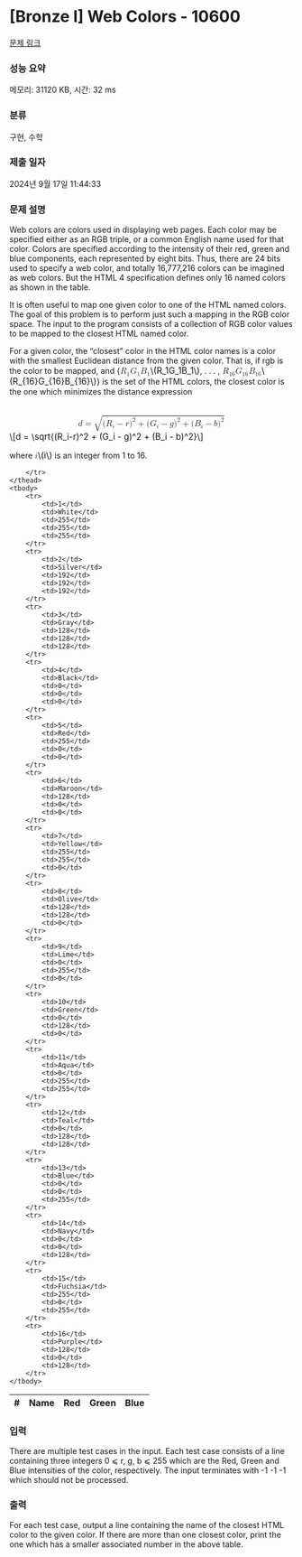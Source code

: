 # [Bronze I] Web Colors - 10600 

[문제 링크](https://www.acmicpc.net/problem/10600) 

### 성능 요약

메모리: 31120 KB, 시간: 32 ms

### 분류

구현, 수학

### 제출 일자

2024년 9월 17일 11:44:33

### 문제 설명

<p>Web colors are colors used in displaying web pages. Each color may be specified either as an RGB triple, or a common English name used for that color. Colors are specified according to the intensity of their red, green and blue components, each represented by eight bits. Thus, there are 24 bits used to specify a web color, and totally 16,777,216 colors can be imagined as web colors. But the HTML 4 specification defines only 16 named colors as shown in the table.</p>

<p>It is often useful to map one given color to one of the HTML named colors. The goal of this problem is to perform just such a mapping in the RGB color space. The input to the program consists of a collection of RGB color values to be mapped to the closest HTML named color.</p>

<p>For a given color, the “closest” color in the HTML color names is a color with the smallest Euclidean distance from the given color. That is, if rgb is the color to be mapped, and {<mjx-container class="MathJax" jax="CHTML" style="font-size: 109%; position: relative;"><mjx-math class="MJX-TEX" aria-hidden="true"><mjx-msub><mjx-mi class="mjx-i"><mjx-c class="mjx-c1D445 TEX-I"></mjx-c></mjx-mi><mjx-script style="vertical-align: -0.15em;"><mjx-mn class="mjx-n" size="s"><mjx-c class="mjx-c31"></mjx-c></mjx-mn></mjx-script></mjx-msub><mjx-msub><mjx-mi class="mjx-i"><mjx-c class="mjx-c1D43A TEX-I"></mjx-c></mjx-mi><mjx-script style="vertical-align: -0.15em;"><mjx-mn class="mjx-n" size="s"><mjx-c class="mjx-c31"></mjx-c></mjx-mn></mjx-script></mjx-msub><mjx-msub><mjx-mi class="mjx-i"><mjx-c class="mjx-c1D435 TEX-I"></mjx-c></mjx-mi><mjx-script style="vertical-align: -0.15em;"><mjx-mn class="mjx-n" size="s"><mjx-c class="mjx-c31"></mjx-c></mjx-mn></mjx-script></mjx-msub></mjx-math><mjx-assistive-mml unselectable="on" display="inline"><math xmlns="http://www.w3.org/1998/Math/MathML"><msub><mi>R</mi><mn>1</mn></msub><msub><mi>G</mi><mn>1</mn></msub><msub><mi>B</mi><mn>1</mn></msub></math></mjx-assistive-mml><span aria-hidden="true" class="no-mathjax mjx-copytext">\(R_1G_1B_1\)</span></mjx-container>, . . . , <mjx-container class="MathJax" jax="CHTML" style="font-size: 109%; position: relative;"><mjx-math class="MJX-TEX" aria-hidden="true"><mjx-msub><mjx-mi class="mjx-i"><mjx-c class="mjx-c1D445 TEX-I"></mjx-c></mjx-mi><mjx-script style="vertical-align: -0.15em;"><mjx-texatom size="s" texclass="ORD"><mjx-mn class="mjx-n"><mjx-c class="mjx-c31"></mjx-c><mjx-c class="mjx-c36"></mjx-c></mjx-mn></mjx-texatom></mjx-script></mjx-msub><mjx-msub><mjx-mi class="mjx-i"><mjx-c class="mjx-c1D43A TEX-I"></mjx-c></mjx-mi><mjx-script style="vertical-align: -0.15em;"><mjx-texatom size="s" texclass="ORD"><mjx-mn class="mjx-n"><mjx-c class="mjx-c31"></mjx-c><mjx-c class="mjx-c36"></mjx-c></mjx-mn></mjx-texatom></mjx-script></mjx-msub><mjx-msub><mjx-mi class="mjx-i"><mjx-c class="mjx-c1D435 TEX-I"></mjx-c></mjx-mi><mjx-script style="vertical-align: -0.15em;"><mjx-texatom size="s" texclass="ORD"><mjx-mn class="mjx-n"><mjx-c class="mjx-c31"></mjx-c><mjx-c class="mjx-c36"></mjx-c></mjx-mn></mjx-texatom></mjx-script></mjx-msub></mjx-math><mjx-assistive-mml unselectable="on" display="inline"><math xmlns="http://www.w3.org/1998/Math/MathML"><msub><mi>R</mi><mrow data-mjx-texclass="ORD"><mn>16</mn></mrow></msub><msub><mi>G</mi><mrow data-mjx-texclass="ORD"><mn>16</mn></mrow></msub><msub><mi>B</mi><mrow data-mjx-texclass="ORD"><mn>16</mn></mrow></msub></math></mjx-assistive-mml><span aria-hidden="true" class="no-mathjax mjx-copytext">\(R_{16}G_{16}B_{16}\)</span></mjx-container>} is the set of the HTML colors, the closest color is the one which minimizes the distance expression</p>

<p><mjx-container class="MathJax" jax="CHTML" display="true" style="font-size: 109%; position: relative;"> <mjx-math display="true" class="MJX-TEX" aria-hidden="true" style="margin-left: 0px; margin-right: 0px;"><mjx-mi class="mjx-i"><mjx-c class="mjx-c1D451 TEX-I"></mjx-c></mjx-mi><mjx-mo class="mjx-n" space="4"><mjx-c class="mjx-c3D"></mjx-c></mjx-mo><mjx-msqrt space="4"><mjx-sqrt><mjx-surd><mjx-mo class="mjx-lop"><mjx-c class="mjx-c221A TEX-S2"></mjx-c></mjx-mo></mjx-surd><mjx-box style="padding-top: 0.45em;"><mjx-mo class="mjx-n"><mjx-c class="mjx-c28"></mjx-c></mjx-mo><mjx-msub><mjx-mi class="mjx-i"><mjx-c class="mjx-c1D445 TEX-I"></mjx-c></mjx-mi><mjx-script style="vertical-align: -0.15em;"><mjx-mi class="mjx-i" size="s"><mjx-c class="mjx-c1D456 TEX-I"></mjx-c></mjx-mi></mjx-script></mjx-msub><mjx-mo class="mjx-n" space="3"><mjx-c class="mjx-c2212"></mjx-c></mjx-mo><mjx-mi class="mjx-i" space="3"><mjx-c class="mjx-c1D45F TEX-I"></mjx-c></mjx-mi><mjx-msup><mjx-mo class="mjx-n"><mjx-c class="mjx-c29"></mjx-c></mjx-mo><mjx-script style="vertical-align: 0.289em;"><mjx-mn class="mjx-n" size="s"><mjx-c class="mjx-c32"></mjx-c></mjx-mn></mjx-script></mjx-msup><mjx-mo class="mjx-n" space="3"><mjx-c class="mjx-c2B"></mjx-c></mjx-mo><mjx-mo class="mjx-n" space="3"><mjx-c class="mjx-c28"></mjx-c></mjx-mo><mjx-msub><mjx-mi class="mjx-i"><mjx-c class="mjx-c1D43A TEX-I"></mjx-c></mjx-mi><mjx-script style="vertical-align: -0.15em;"><mjx-mi class="mjx-i" size="s"><mjx-c class="mjx-c1D456 TEX-I"></mjx-c></mjx-mi></mjx-script></mjx-msub><mjx-mo class="mjx-n" space="3"><mjx-c class="mjx-c2212"></mjx-c></mjx-mo><mjx-mi class="mjx-i" space="3"><mjx-c class="mjx-c1D454 TEX-I"></mjx-c></mjx-mi><mjx-msup><mjx-mo class="mjx-n"><mjx-c class="mjx-c29"></mjx-c></mjx-mo><mjx-script style="vertical-align: 0.289em;"><mjx-mn class="mjx-n" size="s"><mjx-c class="mjx-c32"></mjx-c></mjx-mn></mjx-script></mjx-msup><mjx-mo class="mjx-n" space="3"><mjx-c class="mjx-c2B"></mjx-c></mjx-mo><mjx-mo class="mjx-n" space="3"><mjx-c class="mjx-c28"></mjx-c></mjx-mo><mjx-msub><mjx-mi class="mjx-i"><mjx-c class="mjx-c1D435 TEX-I"></mjx-c></mjx-mi><mjx-script style="vertical-align: -0.15em;"><mjx-mi class="mjx-i" size="s"><mjx-c class="mjx-c1D456 TEX-I"></mjx-c></mjx-mi></mjx-script></mjx-msub><mjx-mo class="mjx-n" space="3"><mjx-c class="mjx-c2212"></mjx-c></mjx-mo><mjx-mi class="mjx-i" space="3"><mjx-c class="mjx-c1D44F TEX-I"></mjx-c></mjx-mi><mjx-msup><mjx-mo class="mjx-n"><mjx-c class="mjx-c29"></mjx-c></mjx-mo><mjx-script style="vertical-align: 0.289em;"><mjx-mn class="mjx-n" size="s"><mjx-c class="mjx-c32"></mjx-c></mjx-mn></mjx-script></mjx-msup></mjx-box></mjx-sqrt></mjx-msqrt></mjx-math><mjx-assistive-mml unselectable="on" display="block"><math xmlns="http://www.w3.org/1998/Math/MathML" display="block"><mi>d</mi><mo>=</mo><msqrt><mo stretchy="false">(</mo><msub><mi>R</mi><mi>i</mi></msub><mo>−</mo><mi>r</mi><msup><mo stretchy="false">)</mo><mn>2</mn></msup><mo>+</mo><mo stretchy="false">(</mo><msub><mi>G</mi><mi>i</mi></msub><mo>−</mo><mi>g</mi><msup><mo stretchy="false">)</mo><mn>2</mn></msup><mo>+</mo><mo stretchy="false">(</mo><msub><mi>B</mi><mi>i</mi></msub><mo>−</mo><mi>b</mi><msup><mo stretchy="false">)</mo><mn>2</mn></msup></msqrt></math></mjx-assistive-mml><span aria-hidden="true" class="no-mathjax mjx-copytext">\[d = \sqrt{(R_i-r)^2 + (G_i - g)^2 + (B_i - b)^2}\]</span> </mjx-container></p>

<p>where <mjx-container class="MathJax" jax="CHTML" style="font-size: 109%; position: relative;"><mjx-math class="MJX-TEX" aria-hidden="true"><mjx-mi class="mjx-i"><mjx-c class="mjx-c1D456 TEX-I"></mjx-c></mjx-mi></mjx-math><mjx-assistive-mml unselectable="on" display="inline"><math xmlns="http://www.w3.org/1998/Math/MathML"><mi>i</mi></math></mjx-assistive-mml><span aria-hidden="true" class="no-mathjax mjx-copytext">\(i\)</span></mjx-container> is an integer from 1 to 16.</p>

<table class="table table-bordered" style="width:50%">
	<thead>
		<tr>
			<th>#</th>
			<th>Name</th>
			<th>Red</th>
			<th>Green</th>
			<th>Blue</th>

		</tr>
	</thead>
	<tbody>
		<tr>
			<td>1</td>
			<td>White</td>
			<td>255</td>
			<td>255</td>
			<td>255</td>
		</tr>
		<tr>
			<td>2</td>
			<td>Silver</td>
			<td>192</td>
			<td>192</td>
			<td>192</td>
		</tr>
		<tr>
			<td>3</td>
			<td>Gray</td>
			<td>128</td>
			<td>128</td>
			<td>128</td>
		</tr>
		<tr>
			<td>4</td>
			<td>Black</td>
			<td>0</td>
			<td>0</td>
			<td>0</td>
		</tr>
		<tr>
			<td>5</td>
			<td>Red</td>
			<td>255</td>
			<td>0</td>
			<td>0</td>
		</tr>
		<tr>
			<td>6</td>
			<td>Maroon</td>
			<td>128</td>
			<td>0</td>
			<td>0</td>
		</tr>
		<tr>
			<td>7</td>
			<td>Yellow</td>
			<td>255</td>
			<td>255</td>
			<td>0</td>
		</tr>
		<tr>
			<td>8</td>
			<td>Olive</td>
			<td>128</td>
			<td>128</td>
			<td>0</td>
		</tr>
		<tr>
			<td>9</td>
			<td>Lime</td>
			<td>0</td>
			<td>255</td>
			<td>0</td>
		</tr>
		<tr>
			<td>10</td>
			<td>Green</td>
			<td>0</td>
			<td>128</td>
			<td>0</td>
		</tr>
		<tr>
			<td>11</td>
			<td>Aqua</td>
			<td>0</td>
			<td>255</td>
			<td>255</td>
		</tr>
		<tr>
			<td>12</td>
			<td>Teal</td>
			<td>0</td>
			<td>128</td>
			<td>128</td>
		</tr>
		<tr>
			<td>13</td>
			<td>Blue</td>
			<td>0</td>
			<td>0</td>
			<td>255</td>
		</tr>
		<tr>
			<td>14</td>
			<td>Navy</td>
			<td>0</td>
			<td>0</td>
			<td>128</td>
		</tr>
		<tr>
			<td>15</td>
			<td>Fuchsia</td>
			<td>255</td>
			<td>0</td>
			<td>255</td>
		</tr>
		<tr>
			<td>16</td>
			<td>Purple</td>
			<td>128</td>
			<td>0</td>
			<td>128</td>
		</tr>
	</tbody>
</table>

### 입력 

 <p>There are multiple test cases in the input. Each test case consists of a line containing three integers 0 ⩽ r, g, b ⩽ 255 which are the Red, Green and Blue intensities of the color, respectively. The input terminates with -1 -1 -1 which should not be processed.</p>

### 출력 

 <p>For each test case, output a line containing the name of the closest HTML color to the given color. If there are more than one closest color, print the one which has a smaller associated number in the above table.</p>

